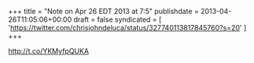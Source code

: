 +++
title = "Note on Apr 26 EDT 2013 at 7:5"
publishdate = 2013-04-26T11:05:06+00:00
draft = false
syndicated = [ 'https://twitter.com/chrisjohndeluca/status/327740113817845760?s=20' ]
+++

http://t.co/YKMyfpQUKA

